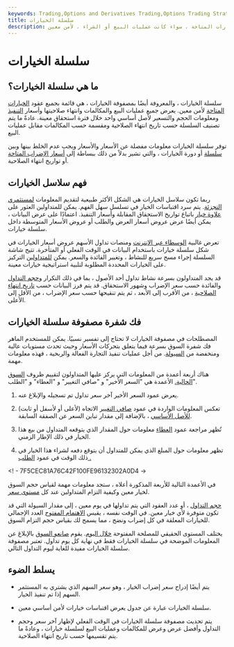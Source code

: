 ```yaml
---
keywords: Trading,Options and Derivatives Trading,Options Trading Strategy and Education,Options and Derivatives,Strategy and Education
title: سلسلة الخيارات
description: سلسلة الخيارات ، المعروفة أيضًا باسم مصفوفة الخيارات ، هي قائمة بجميع عقود الخيارات المتاحة ، سواء كانت عمليات البيع أو الشراء ، لأمن معين.
---
```


# سلسلة الخيارات
## ما هي سلسلة الخيارات؟

سلسلة الخيارات ، والمعروفة أيضًا بمصفوفة الخيارات ، هي قائمة بجميع عقود [الخيارات المتاحة](/option) لأمن معين. يعرض جميع عمليات البيع والمكالمات وانتهاء صلاحيتها وأسعار [التنفيذ](/put) ومعلومات الحجم والتسعير لأصل أساسي واحد خلال فترة استحقاق معينة. عادةً ما يتم تصنيف السلسلة حسب تاريخ انتهاء الصلاحية ومقسمة حسب المكالمات مقابل عمليات البيع.

توفر سلسلة الخيارات معلومات مفصلة عن الأسعار والأسعار ويجب عدم الخلط بينها وبين [سلسلة](/optionseries) أو دورة الخيارات ، والتي تشير بدلاً من ذلك ببساطة إلى [أسعار الإضراب المتاحة](/strikeprice) أو تواريخ انتهاء الصلاحية.

## فهم سلاسل الخيارات

ربما تكون سلاسل الخيارات هي الشكل الأكثر طبيعية لتقديم المعلومات [لمستثمري التجزئة](/retailinvestor). يتم سرد اقتباسات الخيار في تسلسل سهل الفهم. يمكن للمتداولين العثور على [علاوة خيار](/option-premium) باتباع تواريخ الاستحقاق المقابلة وأسعار التنفيذ. اعتمادًا على عرض البيانات ، يمكن أيضًا عرض عروض أسعار العرض والطلب أو عروض الأسعار المتوسطة داخل سلسلة خيارات.

تعرض غالبية [الوسطاء عبر الإنترنت](/broker) ومنصات تداول الأسهم عروض أسعار الخيارات في شكل سلسلة خيارات باستخدام البيانات في الوقت الفعلي أو المتأخرة. تتيح شاشة السلسلة إجراء مسح سريع للنشاط ، وتغيير الفائدة والسعر. يمكن [للمتداولين](/trader) التركيز على الخيارات المحددة المطلوبة لتلبية استراتيجية خيارات معينة.

قد يجد المتداولون بسرعة نشاط تداول أحد الأصول ، بما في ذلك التكرار [وحجم التداول](/volumeoftrade) والفائدة حسب سعر الإضراب وشهور الاستحقاق. قد يتم فرز البيانات حسب [تاريخ انتهاء الصلاحية](/expirationdate) ، من الأقرب إلى الأبعد ، ثم يتم تنقيحها حسب سعر الإضراب ، من الأقل إلى الأعلى.

## فك شفرة مصفوفة سلسلة الخيارات

المصطلحات في مصفوفة الخيارات لا تحتاج إلى تفسير نسبيًا. يمكن للمستخدم الماهر فك شفرة السوق بسرعة فيما يتعلق بتحركات الأسعار وحيث تحدث مستويات عالية ومنخفضة من [السيولة](/liquidity). من أجل عمليات تنفيذ التجارة الفعالة والربحية ، فهذه معلومات مهمة.

هناك أربعة أعمدة من المعلومات التي يركز عليها المتداولون لتقييم ظروف [السوق الحالية.](/market) الأعمدة هي "السعر الأخير" و "صافي التغيير" و "العطاء" و "الطلب".

1. يعرض عمود السعر الأخير آخر سعر تداول تم تسجيله والإبلاغ عنه.

1. تعكس المعلومات الواردة في عمود [صافي التغيير](/netchange) الاتجاه (لأعلى أو لأسفل أو ثابت) [للأصل الأساسي](/underlying-asset) ، بالإضافة إلى مقدار تباين السعر عن الصفقة السابقة.

1. تُظهر مراجعة عمود [العطاء](/bid) معلومات حول المقدار الذي يتوقعه المتداول من بيع هذا الخيار في ذلك الإطار الزمني.

1. تظهر معلومات حول المبلغ الذي يمكن للمتداول أن يتوقع دفعه لشراء هذا الخيار في ذلك الوقت في عمود [الطلب .](/ask)

<! - 7F5CEC81A76C42F100FE96132302A0D4 ->

في الأعمدة التالية للأربعة المذكورة أعلاه ، ستجد معلومات مهمة لقياس حجم السوق لخيار معين وكيفية التزام المتداولين عند كل [مستوى سعر](/price_level).

[حجم التداول](/volumeoftrade) ، أو عدد العقود التي يتم تداولها في يوم معين ، إلى مقدار السيولة التي قد تكون متوفرة لأي خيار معين. في الوقت نفسه ، يقيس [الاهتمام المفتوح](/openinterest) العدد الإجمالي للخيارات المعلقة في كل إضراب ونضج ، مما يسمح لك بقياس حجم التزام السوق.

يختلف المستوى الحقيقي للمصلحة المفتوحة [خلال اليوم](/intraday). يقوم [صانعو السوق](/marketmaker) بالإبلاغ عن المعلومات الموضحة في سلسلة الخيارات فقط في نهاية كل يوم تداول. تعتبر مصفوفة سلسلة الخيارات مفيدة للغاية ليوم التداول التالي.

## يسلط الضوء

- يتم أيضًا إدراج سعر إضراب الخيار ، وهو سعر السهم الذي يشتري به المستثمر السهم إذا تم تنفيذ الخيار.

- سلسلة الخيارات عبارة عن جدول يعرض اقتباسات خيارات لأمن أساسي معين.

- يتم تحديث مصفوفة سلسلة الخيارات في الوقت الفعلي لإظهار آخر سعر وحجم التداول وأفضل عرض وعرض للمكالمات وعمليات البيع لسلسلة خيارات ، وعادةً ما يتم تقسيمها حسب تاريخ انتهاء الصلاحية.

